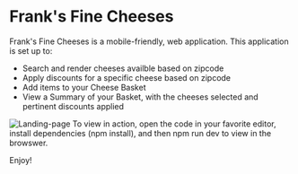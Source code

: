 # Frank's Fine Cheeses
Frank's Fine Cheeses is a mobile-friendly, web application.  This application is set up to:
  - Search and render cheeses availble based on zipcode
  - Apply discounts for a specific cheese based on zipcode
  - Add items to your Cheese Basket
  - View a Summary of your Basket, with the cheeses selected and pertinent discounts applied
  
 
 ![Landing-page](https://user-images.githubusercontent.com/50924085/91491103-6f505580-e868-11ea-91f4-5eaef248e53c.png)
 To view in action, open the code in your favorite editor, install dependencies (npm install), and then npm run dev to view in the browswer.
 
 Enjoy!
